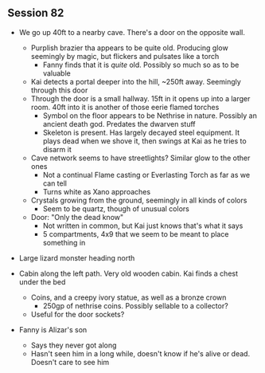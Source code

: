 ## Session 82
* We go up 40ft to a nearby cave. There's a door on the opposite wall.
  * Purplish brazier tha appears to be quite old. Producing glow seemingly by magic, but flickers and pulsates like a torch
    * Fanny finds that it is _quite_ old. Possibly so much so as to be valuable
  * Kai detects a portal deeper into the hill, ~250ft away. Seemingly through this door
  * Through the door is a small hallway. 15ft in it opens up into a larger room. 40ft into it is another of those eerie flamed torches
    * Symbol on the floor appears to be Nethrise in nature. Possibly an ancient death god. Predates the dwarven stuff
    * Skeleton is present. Has largely decayed steel equipment. It plays dead when we shove it, then swings at Kai as he tries to disarm it
  * Cave network seems to have streetlights? Similar glow to the other ones
    * Not a continual Flame casting or Everlasting Torch as far as we can tell
    * Turns white as Xano approaches
  * Crystals growing from the ground, seemingly in all kinds of colors
    * Seem to be quartz, though of unusual colors
  * Door: "Only the dead know"
    * Not written in common, but Kai just knows that's what it says
    * 5 compartments, 4x9 that we seem to be meant to place something in
* Large lizard monster heading north
* Cabin along the left path. Very old wooden cabin. Kai finds a chest under the bed
  * Coins, and a creepy ivory statue, as well as a bronze crown
    * 250gp of nethrise coins. Possibly sellable to a collector?
  * Useful for the door sockets?

* Fanny is Alizar's son
  * Says they never got along
  * Hasn't seen him in a long while, doesn't know if he's alive or dead. Doesn't care to see him
